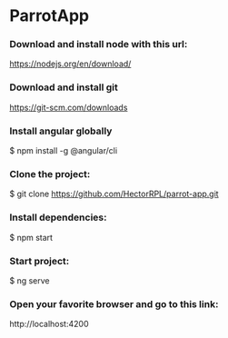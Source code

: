 # ParrotApp

### Download and install node with this url:

https://nodejs.org/en/download/

### Download and install git

https://git-scm.com/downloads

### Install angular globally

$ npm install -g @angular/cli

### Clone the project:

$ git clone https://github.com/HectorRPL/parrot-app.git

### Install dependencies:

$ npm start

### Start project:

$ ng serve

### Open your favorite browser and go to this link:

http://localhost:4200

